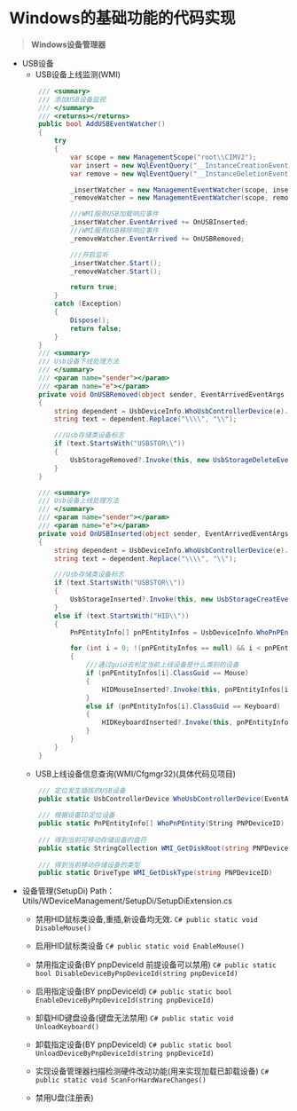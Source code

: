 # Windows的基础功能的代码实现

> **Windows设备管理器**
 - USB设备
    - USB设备上线监测(WMI)
    ```C#
        /// <summary>
        /// 添加USB设备监视
        /// </summary>
        /// <returns></returns>
        public bool AddUSBEventWatcher()
        {
            try
            {
                var scope = new ManagementScope("root\\CIMV2");
                var insert = new WqlEventQuery("__InstanceCreationEvent", TimeSpan.FromSeconds(1), "TargetInstance isa 'Win32_USBControllerDevice'");
                var remove = new WqlEventQuery("__InstanceDeletionEvent", TimeSpan.FromSeconds(1), "TargetInstance isa 'Win32_USBControllerDevice'");

                _insertWatcher = new ManagementEventWatcher(scope, insert);
                _removeWatcher = new ManagementEventWatcher(scope, remove);

                ///WMI服务USB加载响应事件
                _insertWatcher.EventArrived += OnUSBInserted;
                ///WMI服务USB移除响应事件
                _removeWatcher.EventArrived += OnUSBRemoved;

                ///开启监听
                _insertWatcher.Start();
                _removeWatcher.Start();

                return true;
            }
            catch (Exception)
            {
                Dispose();
                return false;
            }
        }
        /// <summary>
        /// Usb设备下线处理方法
        /// </summary>
        /// <param name="sender"></param>
        /// <param name="e"></param>
        private void OnUSBRemoved(object sender, EventArrivedEventArgs e)
        {
            string dependent = UsbDeviceInfo.WhoUsbControllerDevice(e).Dependent;
            string text = dependent.Replace("\\\\", "\\");

            ///Usb存储类设备标志
            if (text.StartsWith("USBSTOR\\"))
            {
                UsbStorageRemoved?.Invoke(this, new UsbStorageDeleteEventArgs(text));
            }
        }

        /// <summary>
        /// Usb设备上线处理方法
        /// </summary>
        /// <param name="sender"></param>
        /// <param name="e"></param>
        private void OnUSBInserted(object sender, EventArrivedEventArgs e)
        {
            string dependent = UsbDeviceInfo.WhoUsbControllerDevice(e).Dependent;
            string text = dependent.Replace("\\\\", "\\");

            ///Usb存储类设备标志
            if (text.StartsWith("USBSTOR\\"))
            {
                UsbStorageInserted?.Invoke(this, new UsbStorageCreatEventArgs(text, dependent));
            }
            else if (text.StartsWith("HID\\"))
            {
                PnPEntityInfo[] pnPEntityInfos = UsbDeviceInfo.WhoPnPEntity(text);

                for (int i = 0; !(pnPEntityInfos == null) && i < pnPEntityInfos.Length; i++)
                {
                    ///通过guid去判定当前上线设备是什么类别的设备
                    if (pnPEntityInfos[i].ClassGuid == Mouse)
                    {
                        HIDMouseInserted?.Invoke(this, pnPEntityInfos[i]);
                    }
                    else if (pnPEntityInfos[i].ClassGuid == Keyboard)
                    {
                        HIDKeyboardInserted?.Invoke(this, pnPEntityInfos[i]);
                    }
                }
            }
        }
    ```
    - USB上线设备信息查询(WMI/Cfgmgr32)(具体代码见项目)
    ```C#
        /// 定位发生插拔的USB设备
        public static UsbControllerDevice WhoUsbControllerDevice(EventArrivedEventArgs e)
        
        /// 根据设备ID定位设备
        public static PnPEntityInfo[] WhoPnPEntity(String PNPDeviceID)
        
        /// 得到当前可移动存储设备的盘符
        public static StringCollection WMI_GetDiskRoot(string PNPDeviceID)
        
        /// 得到当前移动存储设备的类型
        public static DriveType WMI_GetDiskType(string PNPDeviceID)
    ```
 - 设备管理(SetupDi) Path：Utils/WDeviceManagement/SetupDi/SetupDiExtension.cs
    - 禁用HID鼠标类设备,重插,新设备均无效. ```C# public static void DisableMouse() ```
    - 启用HID鼠标类设备 ```C# public static void EnableMouse() ```
    - 禁用指定设备(BY pnpDeviceId 前提设备可以禁用) ```C# public static bool DisableDeviceByPnpDeviceId(string pnpDeviceId) ```
    - 启用指定设备(BY pnpDeviceId) ```C# public static bool EnableDeviceByPnpDeviceId(string pnpDeviceId) ```
    - 卸载HID键盘设备(键盘无法禁用) ```C# public static void UnloadKeyboard() ```
    - 卸载指定设备(BY pnpDeviceId) ```C# public static bool UnloadDeviceByPnpDeviceId(string pnpDeviceId) ```
    - 实现设备管理器扫描检测硬件改动功能(用来实现加载已卸载设备) ```C# public static void ScanForHardWareChanges() ```
    
    - 禁用U盘(注册表)
